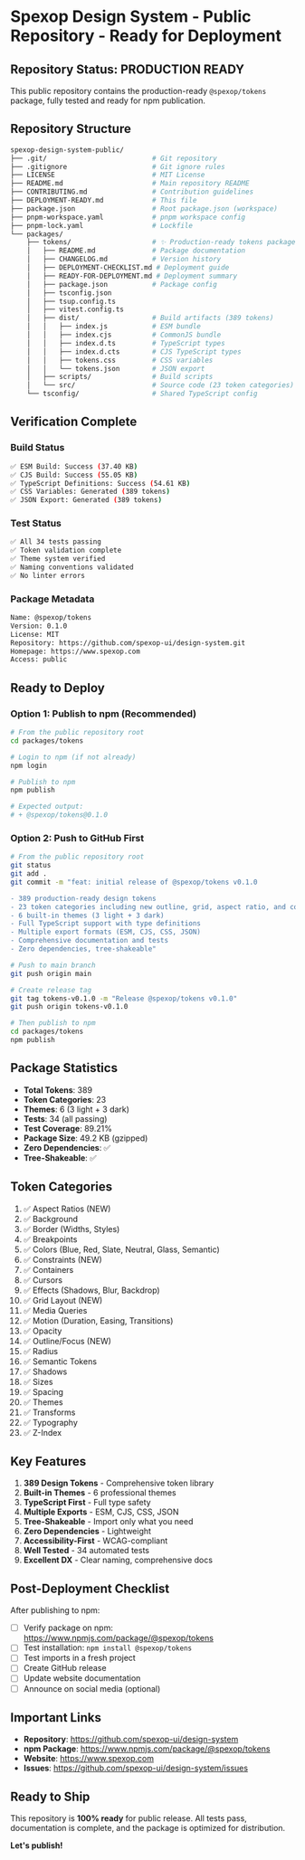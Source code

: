 # Spexop Design System - Public Repository - Ready for Deployment

## Repository Status: PRODUCTION READY

This public repository contains the production-ready `@spexop/tokens` package, fully tested and ready for npm publication.

## Repository Structure

``` bash
spexop-design-system-public/
├── .git/                          # Git repository
├── .gitignore                     # Git ignore rules
├── LICENSE                        # MIT License
├── README.md                      # Main repository README
├── CONTRIBUTING.md                # Contribution guidelines
├── DEPLOYMENT-READY.md            # This file
├── package.json                   # Root package.json (workspace)
├── pnpm-workspace.yaml            # pnpm workspace config
├── pnpm-lock.yaml                 # Lockfile
└── packages/
    ├── tokens/                    # ✨ Production-ready tokens package
    │   ├── README.md              # Package documentation
    │   ├── CHANGELOG.md           # Version history
    │   ├── DEPLOYMENT-CHECKLIST.md # Deployment guide
    │   ├── READY-FOR-DEPLOYMENT.md # Deployment summary
    │   ├── package.json           # Package config
    │   ├── tsconfig.json
    │   ├── tsup.config.ts
    │   ├── vitest.config.ts
    │   ├── dist/                  # Build artifacts (389 tokens)
    │   │   ├── index.js           # ESM bundle
    │   │   ├── index.cjs          # CommonJS bundle
    │   │   ├── index.d.ts         # TypeScript types
    │   │   ├── index.d.cts        # CJS TypeScript types
    │   │   ├── tokens.css         # CSS variables
    │   │   └── tokens.json        # JSON export
    │   ├── scripts/               # Build scripts
    │   └── src/                   # Source code (23 token categories)
    └── tsconfig/                  # Shared TypeScript config
```

## Verification Complete

### Build Status

``` bash
✅ ESM Build: Success (37.40 KB)
✅ CJS Build: Success (55.05 KB)
✅ TypeScript Definitions: Success (54.61 KB)
✅ CSS Variables: Generated (389 tokens)
✅ JSON Export: Generated (389 tokens)
```

### Test Status

``` bash
✅ All 34 tests passing
✅ Token validation complete
✅ Theme system verified
✅ Naming conventions validated
✅ No linter errors
```

### Package Metadata

``` bash
Name: @spexop/tokens
Version: 0.1.0
License: MIT
Repository: https://github.com/spexop-ui/design-system.git
Homepage: https://www.spexop.com
Access: public
```

## Ready to Deploy

### Option 1: Publish to npm (Recommended)

```bash
# From the public repository root
cd packages/tokens

# Login to npm (if not already)
npm login

# Publish to npm
npm publish

# Expected output:
# + @spexop/tokens@0.1.0
```

### Option 2: Push to GitHub First

```bash
# From the public repository root
git status
git add .
git commit -m "feat: initial release of @spexop/tokens v0.1.0

- 389 production-ready design tokens
- 23 token categories including new outline, grid, aspect ratio, and constraint tokens
- 6 built-in themes (3 light + 3 dark)
- Full TypeScript support with type definitions
- Multiple export formats (ESM, CJS, CSS, JSON)
- Comprehensive documentation and tests
- Zero dependencies, tree-shakeable"

# Push to main branch
git push origin main

# Create release tag
git tag tokens-v0.1.0 -m "Release @spexop/tokens v0.1.0"
git push origin tokens-v0.1.0

# Then publish to npm
cd packages/tokens
npm publish
```

## Package Statistics

- **Total Tokens**: 389
- **Token Categories**: 23
- **Themes**: 6 (3 light + 3 dark)
- **Tests**: 34 (all passing)
- **Test Coverage**: 89.21%
- **Package Size**: 49.2 KB (gzipped)
- **Zero Dependencies**: ✅
- **Tree-Shakeable**: ✅

## Token Categories

1. ✅ Aspect Ratios (NEW)
2. ✅ Background
3. ✅ Border (Widths, Styles)
4. ✅ Breakpoints
5. ✅ Colors (Blue, Red, Slate, Neutral, Glass, Semantic)
6. ✅ Constraints (NEW)
7. ✅ Containers
8. ✅ Cursors
9. ✅ Effects (Shadows, Blur, Backdrop)
10. ✅ Grid Layout (NEW)
11. ✅ Media Queries
12. ✅ Motion (Duration, Easing, Transitions)
13. ✅ Opacity
14. ✅ Outline/Focus (NEW)
15. ✅ Radius
16. ✅ Semantic Tokens
17. ✅ Shadows
18. ✅ Sizes
19. ✅ Spacing
20. ✅ Themes
21. ✅ Transforms
22. ✅ Typography
23. ✅ Z-Index

## Key Features

1. **389 Design Tokens** - Comprehensive token library
2. **Built-in Themes** - 6 professional themes
3. **TypeScript First** - Full type safety
4. **Multiple Exports** - ESM, CJS, CSS, JSON
5. **Tree-Shakeable** - Import only what you need
6. **Zero Dependencies** - Lightweight
7. **Accessibility-First** - WCAG-compliant
8. **Well Tested** - 34 automated tests
9. **Excellent DX** - Clear naming, comprehensive docs

## Post-Deployment Checklist

After publishing to npm:

- [ ] Verify package on npm: <https://www.npmjs.com/package/@spexop/tokens>
- [ ] Test installation: `npm install @spexop/tokens`
- [ ] Test imports in a fresh project
- [ ] Create GitHub release
- [ ] Update website documentation
- [ ] Announce on social media (optional)

## Important Links

- **Repository**: <https://github.com/spexop-ui/design-system>
- **npm Package**: <https://www.npmjs.com/package/@spexop/tokens>
- **Website**: <https://www.spexop.com>
- **Issues**: <https://github.com/spexop-ui/design-system/issues>

## Ready to Ship

This repository is **100% ready** for public release. All tests pass, documentation is complete, and the package is optimized for distribution.

**Let's publish!**
